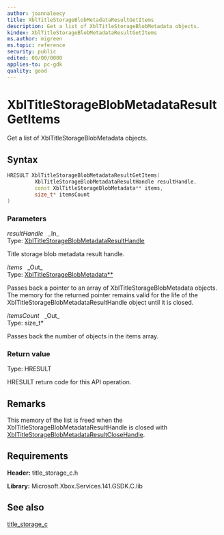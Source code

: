 ```yaml
---
author: joannaleecy
title: XblTitleStorageBlobMetadataResultGetItems
description: Get a list of XblTitleStorageBlobMetadata objects.
kindex: XblTitleStorageBlobMetadataResultGetItems
ms.author: migreen
ms.topic: reference
security: public
edited: 00/00/0000
applies-to: pc-gdk
quality: good
---
```


# XblTitleStorageBlobMetadataResultGetItems  

Get a list of XblTitleStorageBlobMetadata objects.  

## Syntax  
  
```cpp
HRESULT XblTitleStorageBlobMetadataResultGetItems(  
         XblTitleStorageBlobMetadataResultHandle resultHandle,  
         const XblTitleStorageBlobMetadata** items,  
         size_t* itemsCount  
)  
```  
  
### Parameters  
  
*resultHandle* &nbsp;&nbsp;\_In\_  
Type: [XblTitleStorageBlobMetadataResultHandle](../handles/xbltitlestorageblobmetadataresulthandle.md)  
  
Title storage blob metadata result handle.  
  
*items* &nbsp;&nbsp;\_Out\_  
Type: [XblTitleStorageBlobMetadata**](../structs/xbltitlestorageblobmetadata.md)  
  
Passes back a pointer to an array of XblTitleStorageBlobMetadata objects. The memory for the returned pointer remains valid for the life of the XblTitleStorageBlobMetadataResultHandle object until it is closed.  
  
*itemsCount* &nbsp;&nbsp;\_Out\_  
Type: size_t*  
  
Passes back the number of objects in the items array.  
  
  
### Return value  
Type: HRESULT
  
HRESULT return code for this API operation.
  
## Remarks  
  
This memory of the list is freed when the XblTitleStorageBlobMetadataResultHandle is closed with [XblTitleStorageBlobMetadataResultCloseHandle](xbltitlestorageblobmetadataresultclosehandle.md).
  
## Requirements  
  
**Header:** title_storage_c.h
  
**Library:** Microsoft.Xbox.Services.141.GSDK.C.lib
  
## See also  
[title_storage_c](../title_storage_c_members.md)  
  
  